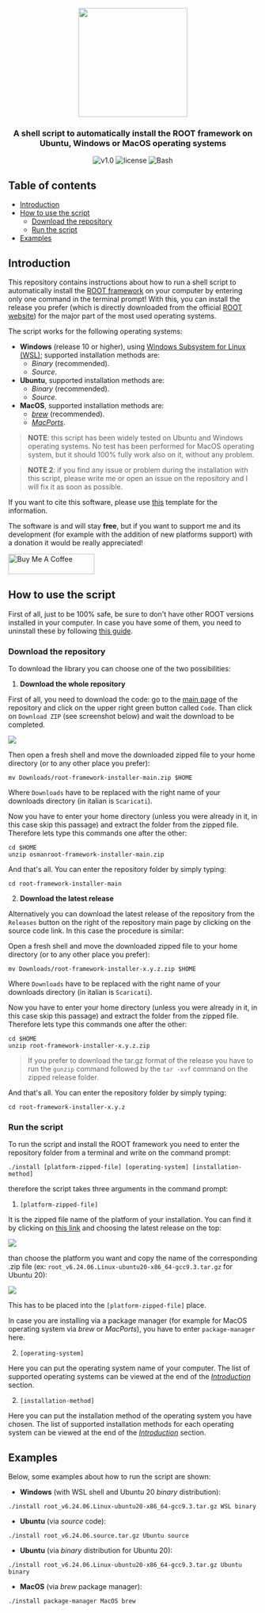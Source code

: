 <p align="center"><img src="https://github.com/JustWhit3/root-framework-installer/blob/main/img/logo.svg" height=220></p>

<h3 align="center">A shell script to automatically install the ROOT framework on Ubuntu, Windows or MacOS operating systems</h3>
<p align="center">
    <img title="v1.0" alt="v1.0" src="https://img.shields.io/badge/version-v1.0-informational?style=flat-square"
    <a href="LICENSE">
        <img title="MIT License" alt="license" src="https://img.shields.io/badge/license-MIT-informational?style=flat-square">
    </a>
	<img title="Bash" alt="Bash" src="https://img.shields.io/badge/Bash--informational?style=flat-square">
    </a>
</p>

## Table of contents

- [Introduction](#introduction)
- [How to use the script](#how-to-use-the-script)
  - [Download the repository](#download-the-repository)
  - [Run the script](#run-the-script)
- [Examples](#examples)

## Introduction

This repository contains instructions about how to run a shell script to automatically install the [ROOT framework](https://github.com/root-project/root) on your computer by entering only one command in the terminal prompt! With this, you can install the release you prefer (which is directly downloaded from the official [ROOT website](https://root.cern/install/all_releases/)) for the major part of the most used operating systems.

The script works for the following operating systems:

- **Windows** (release 10 or higher), using [Windows Subsystem for Linux (WSL)](https://docs.microsoft.com/en-us/windows/wsl/install); supported installation methods are:
  - *Binary* (recommended).
  - *Source*.
- **Ubuntu**, supported installation methods are:
  - *Binary* (recommended).
  - *Source*.
- **MacOS**, supported installation methods are:
  - *[brew](https://brew.sh/index_it)* (recommended).
  - *[MacPorts](https://www.macports.org/)*.

>**NOTE**: this script has been widely tested on Ubuntu and Windows operating systems. No test has been performed for MacOS operating system, but it should 100% fully work also on it, without any problem.

>**NOTE 2**: if you find any issue or problem during the installation with this script, please write me or open an issue on the repository and I will fix it as soon as possible.

If you want to cite this software, please use [this](https://github.com/JustWhit3/root-framework-installer/blob/main/CITATION.cff) template for the information.

The software is and will stay **free**, but if you want to support me and its development (for example with the addition of new platforms support) with a donation it would be really appreciated! 

<a href="https://www.buymeacoffee.com/JustWhit33" target="_blank"><img src="https://cdn.buymeacoffee.com/buttons/default-orange.png" alt="Buy Me A Coffee" height="41" width="174"></a>

## How to use the script

First of all, just to be 100% safe, be sure to don't have other ROOT versions installed in your computer. In case you have some of them, you need to uninstall these by following [this guide](https://github.com/JustWhit3/useful-guides/blob/main/ROOT/Installation/Uninstall.md).

### Download the repository

To download the library you can choose one of the two possibilities:

1) **Download the whole repository**

First of all, you need to download the code: go to the [main page](https://github.com/JustWhit3/root-framework-installer) of the repository and click on the upper right green button called `Code`. Than click on `Download ZIP` (see screenshot below) and wait the download to be completed.

<img src="https://github.com/JustWhit3/root-framework-installer/blob/main/img/download_repo.png">

Then open a fresh shell and move the downloaded zipped file to your home directory (or to any other place you prefer):
```shell
mv Downloads/root-framework-installer-main.zip $HOME
```
Where ``Downloads`` have to be replaced with the right name of your downloads directory (in italian is ``Scaricati``).

Now you have to enter your home directory (unless you were already in it, in this case skip this passage) and extract the folder from the zipped file. Therefore lets type this commands one after the other:
```shell
cd $HOME
unzip osmanroot-framework-installer-main.zip
```
And that's all. You can enter the repository folder by simply typing:
```shell
cd root-framework-installer-main
```

2) **Download the latest release**

Alternatively you can download the latest release of the repository from the ``Releases`` button on the right of the repository main page by clicking on the source code link. In this case the procedure is similar:

Open a fresh shell and move the downloaded zipped file to your home directory (or to any other place you prefer):
```shell
mv Downloads/root-framework-installer-x.y.z.zip $HOME
```
Where ``Downloads`` have to be replaced with the right name of your downloads directory (in italian is ``Scaricati``).

Now you have to enter your home directory (unless you were already in it, in this case skip this passage) and extract the folder from the zipped file. Therefore lets type this commands one after the other:
```shell
cd $HOME
unzip root-framework-installer-x.y.z.zip
```

> If you prefer to download the tar.gz format of the release you have to run the `gunzip` command followed by the `tar -xvf` command on the zipped release folder.

And that's all. You can enter the repository folder by simply typing:
```shell
cd root-framework-installer-x.y.z
```

### Run the script

To run the script and install the ROOT framework you need to enter the repository folder from a terminal and write on the command prompt:
```shell
./install [platform-zipped-file] [operating-system] [installation-method]
```
therefore the script takes three arguments in the command prompt:
1) `[platform-zipped-file]`

It is the zipped file name of the platform of your installation. You can find it by clicking on [this link](https://root.cern/install/all_releases/) and choosing the latest release on the top:

<img src="https://github.com/JustWhit3/root-framework-installer/blob/main/img/latest_release.png">

than choose the platform you want and copy the name of the corresponding .zip file (ex: `root_v6.24.06.Linux-ubuntu20-x86_64-gcc9.3.tar.gz` for Ubuntu 20):

<img src="https://github.com/JustWhit3/root-framework-installer/blob/main/img/distributions.png">

This has to be placed into the `[platform-zipped-file]` place.

In case you are installing via a package manager (for example for MacOS operating system via *brew* or *MacPorts*), you have to enter `package-manager` here.

2) `[operating-system]`

Here you can put the operating system name of your computer. The list of supported operating systems can be viewed at the end of the [*Introduction*](#introduction) section.

2) `[installation-method]`

Here you can put the installation method of the operating system you have chosen. The list of supported installation methods for each operating system can be viewed at the end of the [*Introduction*](#introduction) section.

## Examples

Below, some examples about how to run the script are shown:

- **Windows** (with WSL shell and Ubuntu 20 *binary* distribution):

```shell
./install root_v6.24.06.Linux-ubuntu20-x86_64-gcc9.3.tar.gz WSL binary
```

- **Ubuntu** (via *source* code):

```shell
./install root_v6.24.06.source.tar.gz Ubuntu source
```

- **Ubuntu** (via *binary* distribution for Ubuntu 20):

```shell
./install root_v6.24.06.Linux-ubuntu20-x86_64-gcc9.3.tar.gz Ubuntu binary
```

- **MacOS** (via *brew* package manager):

```shell
./install package-manager MacOS brew
```
